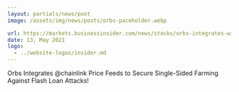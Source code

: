 ```yaml
---
layout: partials/news/post
image: /assets/img/news/posts/orbs-paceholder.webp

url: https://markets.businessinsider.com/news/stocks/orbs-integrates-with-chainlink-to-create-flash-loan-proof-single-sided-farming-protocol-1030425844
date: 13, May 2021
logo: 
  - ../website-logos/insider.md
---
```


Orbs Integrates @chainlink Price Feeds to Secure Single-Sided Farming Against Flash Loan Attacks!